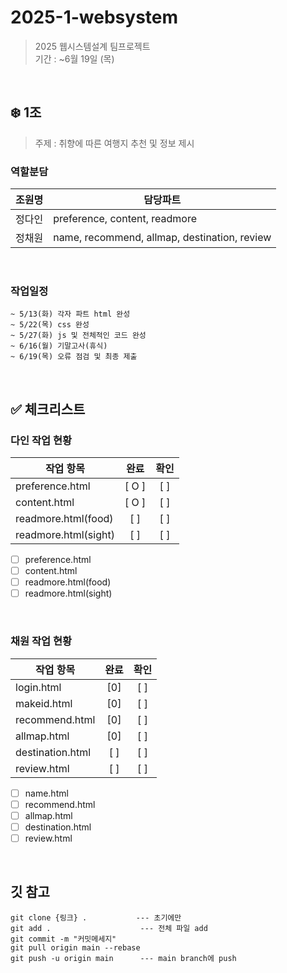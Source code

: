 # 2025-1-websystem
>2025 웹시스템설계 팀프로젝트<br>
>기간 : ~6월 19일 (목)<br>
<br>

## ❄️ 1조
> 주제 : 취향에 따른 여행지 추천 및 정보 제시<br>

### 역할분담
| 조원명 | 담당파트 |
| ------------ | -------------------------- |
| 정다인 | preference, content, readmore |
| 정채원 | name, recommend, allmap, destination, review |
<br>

### 작업일정
```
~ 5/13(화) 각자 파트 html 완성
~ 5/22(목) css 완성
~ 5/27(화) js 및 전체적인 코드 완성
~ 6/16(월) 기말고사(휴식)
~ 6/19(목) 오류 점검 및 최종 제출
```
<br>

## ✅ 체크리스트
### 다인 작업 현황
| 작업 항목           | 완료 | 확인 |
| ------------------  | :----------: | :----------: |
| preference.html     | [ O ]        | [ ]          |
| content.html        | [ O ]        | [ ]          |
| readmore.html(food) | [ ]          | [ ]          |
| readmore.html(sight)| [ ]          | [ ]          |
- [ ] preference.html
- [ ] content.html 
- [ ] readmore.html(food)
- [ ] readmore.html(sight)

<br>


### 채원 작업 현황
| 작업 항목           | 완료 | 확인 |
| ------------------ | :----------: | :----------: |
| login.html         | [0]          | [ ]          |
| makeid.html        | [0]          | [ ]          |
| recommend.html     | [0]          | [ ]          |
| allmap.html        | [0]          | [ ]          |
| destination.html   | [ ]          | [ ]          |
| review.html        | [ ]          | [ ]          |
- [ ] name.html
- [ ] recommend.html 
- [ ] allmap.html
- [ ] destination.html
- [ ] review.html

<br>

## 깃 참고
```
git clone {링크} .           --- 초기에만
git add .                    --- 전체 파일 add
git commit -m "커밋메세지"
git pull origin main --rebase
git push -u origin main      --- main branch에 push
```
